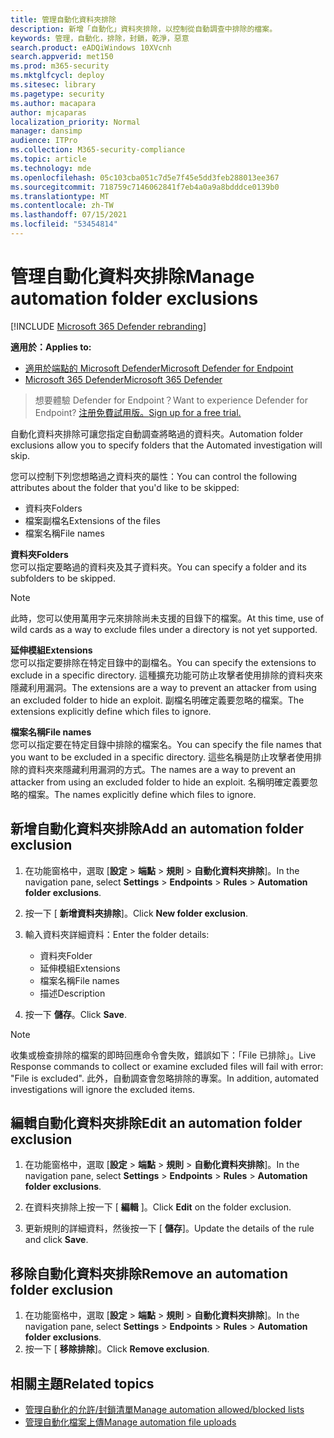 ```yaml
---
title: 管理自動化資料夾排除
description: 新增「自動化」資料夾排除，以控制從自動調查中排除的檔案。
keywords: 管理，自動化，排除，封鎖，乾淨，惡意
search.product: eADQiWindows 10XVcnh
search.appverid: met150
ms.prod: m365-security
ms.mktglfcycl: deploy
ms.sitesec: library
ms.pagetype: security
ms.author: macapara
author: mjcaparas
localization_priority: Normal
manager: dansimp
audience: ITPro
ms.collection: M365-security-compliance
ms.topic: article
ms.technology: mde
ms.openlocfilehash: 05c103cba051c7d5e7f45e5dd3feb288013ee367
ms.sourcegitcommit: 718759c7146062841f7eb4a0a9a8bdddce0139b0
ms.translationtype: MT
ms.contentlocale: zh-TW
ms.lasthandoff: 07/15/2021
ms.locfileid: "53454814"
---
```

# <a name="manage-automation-folder-exclusions"></a><span data-ttu-id="9199e-104">管理自動化資料夾排除</span><span class="sxs-lookup"><span data-stu-id="9199e-104">Manage automation folder exclusions</span></span> 

[!INCLUDE [Microsoft 365 Defender rebranding](../../includes/microsoft-defender.md)]


<span data-ttu-id="9199e-105">**適用於：**</span><span class="sxs-lookup"><span data-stu-id="9199e-105">**Applies to:**</span></span>
- [<span data-ttu-id="9199e-106">適用於端點的 Microsoft Defender</span><span class="sxs-lookup"><span data-stu-id="9199e-106">Microsoft Defender for Endpoint</span></span>](https://go.microsoft.com/fwlink/p/?linkid=2154037)
- [<span data-ttu-id="9199e-107">Microsoft 365 Defender</span><span class="sxs-lookup"><span data-stu-id="9199e-107">Microsoft 365 Defender</span></span>](https://go.microsoft.com/fwlink/?linkid=2118804)

><span data-ttu-id="9199e-108">想要體驗 Defender for Endpoint？</span><span class="sxs-lookup"><span data-stu-id="9199e-108">Want to experience Defender for Endpoint?</span></span> [<span data-ttu-id="9199e-109">注册免費試用版。</span><span class="sxs-lookup"><span data-stu-id="9199e-109">Sign up for a free trial.</span></span>](https://www.microsoft.com/microsoft-365/windows/microsoft-defender-atp?ocid=docs-wdatp-automationexclusionfolder-abovefoldlink)

<span data-ttu-id="9199e-110">自動化資料夾排除可讓您指定自動調查將略過的資料夾。</span><span class="sxs-lookup"><span data-stu-id="9199e-110">Automation folder exclusions allow you to specify folders that the Automated investigation will skip.</span></span> 

<span data-ttu-id="9199e-111">您可以控制下列您想略過之資料夾的屬性：</span><span class="sxs-lookup"><span data-stu-id="9199e-111">You can control the following attributes about the folder that you'd like to be skipped:</span></span>
- <span data-ttu-id="9199e-112">資料夾</span><span class="sxs-lookup"><span data-stu-id="9199e-112">Folders</span></span> 
- <span data-ttu-id="9199e-113">檔案副檔名</span><span class="sxs-lookup"><span data-stu-id="9199e-113">Extensions of the files</span></span>
- <span data-ttu-id="9199e-114">檔案名稱</span><span class="sxs-lookup"><span data-stu-id="9199e-114">File names</span></span>


<span data-ttu-id="9199e-115">**資料夾**</span><span class="sxs-lookup"><span data-stu-id="9199e-115">**Folders**</span></span><br>
<span data-ttu-id="9199e-116">您可以指定要略過的資料夾及其子資料夾。</span><span class="sxs-lookup"><span data-stu-id="9199e-116">You can specify a folder and its subfolders to be skipped.</span></span> 


>[!NOTE]
><span data-ttu-id="9199e-117">此時，您可以使用萬用字元來排除尚未支援的目錄下的檔案。</span><span class="sxs-lookup"><span data-stu-id="9199e-117">At this time, use of wild cards as a way to exclude files under a directory is not yet supported.</span></span> 


<span data-ttu-id="9199e-118">**延伸模組**</span><span class="sxs-lookup"><span data-stu-id="9199e-118">**Extensions**</span></span><br>
<span data-ttu-id="9199e-119">您可以指定要排除在特定目錄中的副檔名。</span><span class="sxs-lookup"><span data-stu-id="9199e-119">You can specify the extensions to exclude in a specific directory.</span></span> <span data-ttu-id="9199e-120">這種擴充功能可防止攻擊者使用排除的資料夾來隱藏利用漏洞。</span><span class="sxs-lookup"><span data-stu-id="9199e-120">The extensions are a way to prevent an attacker from using an excluded folder to hide an exploit.</span></span> <span data-ttu-id="9199e-121">副檔名明確定義要忽略的檔案。</span><span class="sxs-lookup"><span data-stu-id="9199e-121">The extensions explicitly define which files to ignore.</span></span> 

<span data-ttu-id="9199e-122">**檔案名稱**</span><span class="sxs-lookup"><span data-stu-id="9199e-122">**File names**</span></span><br>
<span data-ttu-id="9199e-123">您可以指定要在特定目錄中排除的檔案名。</span><span class="sxs-lookup"><span data-stu-id="9199e-123">You can specify the file names that you want to be excluded in a specific directory.</span></span> <span data-ttu-id="9199e-124">這些名稱是防止攻擊者使用排除的資料夾來隱藏利用漏洞的方式。</span><span class="sxs-lookup"><span data-stu-id="9199e-124">The names are a way to prevent an attacker from using an excluded folder to hide an exploit.</span></span> <span data-ttu-id="9199e-125">名稱明確定義要忽略的檔案。</span><span class="sxs-lookup"><span data-stu-id="9199e-125">The names explicitly define which files to ignore.</span></span> 



## <a name="add-an-automation-folder-exclusion"></a><span data-ttu-id="9199e-126">新增自動化資料夾排除</span><span class="sxs-lookup"><span data-stu-id="9199e-126">Add an automation folder exclusion</span></span>
1. <span data-ttu-id="9199e-127">在功能窗格中，選取 [**設定**  >  **端點**  >  **規則**  >  **自動化資料夾排除**]。</span><span class="sxs-lookup"><span data-stu-id="9199e-127">In the navigation pane, select **Settings** > **Endpoints** > **Rules** > **Automation folder exclusions**.</span></span>  

2. <span data-ttu-id="9199e-128">按一下 [ **新增資料夾排除**]。</span><span class="sxs-lookup"><span data-stu-id="9199e-128">Click **New folder exclusion**.</span></span>  

3. <span data-ttu-id="9199e-129">輸入資料夾詳細資料：</span><span class="sxs-lookup"><span data-stu-id="9199e-129">Enter the folder details:</span></span>

    - <span data-ttu-id="9199e-130">資料夾</span><span class="sxs-lookup"><span data-stu-id="9199e-130">Folder</span></span>
    - <span data-ttu-id="9199e-131">延伸模組</span><span class="sxs-lookup"><span data-stu-id="9199e-131">Extensions</span></span>
    - <span data-ttu-id="9199e-132">檔案名稱</span><span class="sxs-lookup"><span data-stu-id="9199e-132">File names</span></span>
    - <span data-ttu-id="9199e-133">描述</span><span class="sxs-lookup"><span data-stu-id="9199e-133">Description</span></span>

4. <span data-ttu-id="9199e-134">按一下 **儲存**。</span><span class="sxs-lookup"><span data-stu-id="9199e-134">Click **Save**.</span></span>

>[!NOTE]
> <span data-ttu-id="9199e-135">收集或檢查排除的檔案的即時回應命令會失敗，錯誤如下：「File 已排除」。</span><span class="sxs-lookup"><span data-stu-id="9199e-135">Live Response commands to collect or examine excluded files will fail with error: "File is excluded".</span></span> <span data-ttu-id="9199e-136">此外，自動調查會忽略排除的專案。</span><span class="sxs-lookup"><span data-stu-id="9199e-136">In addition, automated investigations will ignore the excluded items.</span></span>

## <a name="edit-an-automation-folder-exclusion"></a><span data-ttu-id="9199e-137">編輯自動化資料夾排除</span><span class="sxs-lookup"><span data-stu-id="9199e-137">Edit an automation folder exclusion</span></span> 
1. <span data-ttu-id="9199e-138">在功能窗格中，選取 [**設定**  >  **端點**  >  **規則**  >  **自動化資料夾排除**]。</span><span class="sxs-lookup"><span data-stu-id="9199e-138">In the navigation pane, select **Settings** > **Endpoints** > **Rules** > **Automation folder exclusions**.</span></span> 

2. <span data-ttu-id="9199e-139">在資料夾排除上按一下 [ **編輯** ]。</span><span class="sxs-lookup"><span data-stu-id="9199e-139">Click **Edit** on the folder exclusion.</span></span>  

3. <span data-ttu-id="9199e-140">更新規則的詳細資料，然後按一下 [ **儲存**]。</span><span class="sxs-lookup"><span data-stu-id="9199e-140">Update the details of the rule and click **Save**.</span></span>

## <a name="remove-an-automation-folder-exclusion"></a><span data-ttu-id="9199e-141">移除自動化資料夾排除</span><span class="sxs-lookup"><span data-stu-id="9199e-141">Remove an automation folder exclusion</span></span> 
1. <span data-ttu-id="9199e-142">在功能窗格中，選取 [**設定**  >  **端點**  >  **規則**  >  **自動化資料夾排除**]。</span><span class="sxs-lookup"><span data-stu-id="9199e-142">In the navigation pane, select **Settings** > **Endpoints** > **Rules** > **Automation folder exclusions**.</span></span>  
2. <span data-ttu-id="9199e-143">按一下 [ **移除排除**]。</span><span class="sxs-lookup"><span data-stu-id="9199e-143">Click **Remove exclusion**.</span></span> 


## <a name="related-topics"></a><span data-ttu-id="9199e-144">相關主題</span><span class="sxs-lookup"><span data-stu-id="9199e-144">Related topics</span></span>
- [<span data-ttu-id="9199e-145">管理自動化的允許/封鎖清單</span><span class="sxs-lookup"><span data-stu-id="9199e-145">Manage automation allowed/blocked lists</span></span>](manage-indicators.md)
- [<span data-ttu-id="9199e-146">管理自動化檔案上傳</span><span class="sxs-lookup"><span data-stu-id="9199e-146">Manage automation file uploads</span></span>](manage-automation-file-uploads.md)
